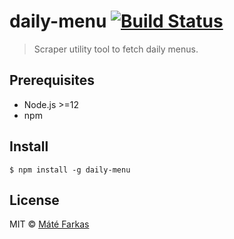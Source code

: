 # daily-menu [![Build Status](https://travis-ci.org/wolfika/daily-menu.svg?branch=master)](https://travis-ci.org/wolfika/daily-menu)

> Scraper utility tool to fetch daily menus.


## Prerequisites

* Node.js >=12
* npm


## Install

```
$ npm install -g daily-menu
```


## License

MIT © [Máté Farkas](http://wolfika.eu)
